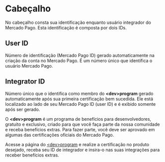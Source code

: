 # Cabeçalho
 
No cabeçalho consta sua identificação enquanto usuário integrador do Mercado Pago. Esta identificação é composta por dois IDs.
 
## User ID
 
Número de identificação (Mercado Pago ID) gerado automaticamente na criação da conta no Mercado Pago. É um número único que identifica o usuário Mercado Pago.
 
## Integrator ID
 
Número único que o identifica como membro do **&lt;dev&gt;program** gerado automaticamente após sua primeira certificação bem sucedida. Ele está localizado ao lado de seu Mercado Pago ID (user ID) e é exibido somente após ser gerado.
 
O **&lt;dev&gt;program** é um programa de benefícios para desenvolvedores, gratuito e exclusivo, criado para que você faça parte da nossa comunidade e receba benefícios extras. Para fazer parte, você deve ser aprovado em algumas das certificações oficiais do Mercado Pago.
 
Acesse a página do [&lt;dev&gt;program](https://www.mercadopago[FAKER][URL][DOMAIN]/developers/pt/developer-program) e realize a certificação no produto desejado, receba seu ID de integrador e insira-o nas suas integrações para receber benefícios extras.
